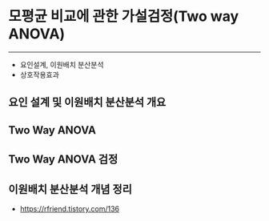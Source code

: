 # 모평균 비교에 관한 가설검정(Two way ANOVA)

---

- 요인설계, 이원배치 분산분석
- 상호작용효과

## 요인 설계 및 이원배치 분산분석 개요

## Two Way ANOVA

## Two Way ANOVA 검정

## 이원배치 분산분석 개념 정리

- https://rfriend.tistory.com/136

